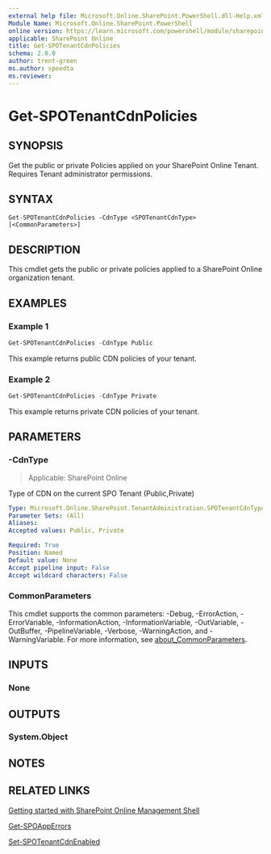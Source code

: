 ```yaml
---
external help file: Microsoft.Online.SharePoint.PowerShell.dll-Help.xml
Module Name: Microsoft.Online.SharePoint.PowerShell
online version: https://learn.microsoft.com/powershell/module/sharepoint-online/get-spotenantcdnpolicies
applicable: SharePoint Online
title: Get-SPOTenantCdnPolicies
schema: 2.0.0
author: trent-green
ms.author: speedta
ms.reviewer:
---
```


# Get-SPOTenantCdnPolicies

## SYNOPSIS

Get the public or private Policies applied on your SharePoint Online Tenant. Requires Tenant administrator permissions.

## SYNTAX

```
Get-SPOTenantCdnPolicies -CdnType <SPOTenantCdnType> [<CommonParameters>]
```

## DESCRIPTION

This cmdlet gets the public or private policies applied to a SharePoint Online organization tenant.

## EXAMPLES

### Example 1

```powershell
Get-SPOTenantCdnPolicies -CdnType Public
```

This example returns public CDN policies of your tenant.

### Example 2

```powershell
Get-SPOTenantCdnPolicies -CdnType Private
```

This example returns private CDN policies of your tenant.

## PARAMETERS

### -CdnType

> Applicable: SharePoint Online

Type of CDN on the current SPO Tenant (Public,Private)

```yaml
Type: Microsoft.Online.SharePoint.TenantAdministration.SPOTenantCdnType
Parameter Sets: (All)
Aliases:
Accepted values: Public, Private

Required: True
Position: Named
Default value: None
Accept pipeline input: False
Accept wildcard characters: False
```

### CommonParameters

This cmdlet supports the common parameters: -Debug, -ErrorAction, -ErrorVariable, -InformationAction, -InformationVariable, -OutVariable, -OutBuffer, -PipelineVariable, -Verbose, -WarningAction, and -WarningVariable. For more information, see [about_CommonParameters](https://go.microsoft.com/fwlink/?LinkID=113216).

## INPUTS

### None

## OUTPUTS

### System.Object

## NOTES

## RELATED LINKS

[Getting started with SharePoint Online Management Shell](/powershell/sharepoint/sharepoint-online/connect-sharepoint-online)

[Get-SPOAppErrors](Get-SPOAppErrors.md)

[Set-SPOTenantCdnEnabled](Set-SPOTenantCdnEnabled.md)
